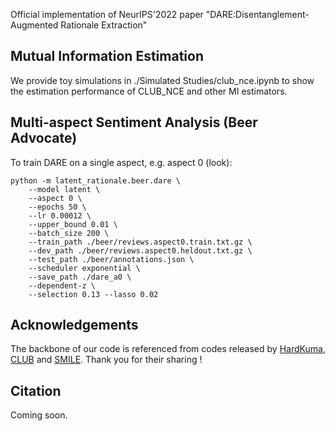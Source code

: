 Official implementation of NeurIPS'2022 paper "DARE:Disentanglement-Augmented Rationale Extraction"

## Mutual Information Estimation
We provide toy simulations in ./Simulated Studies/club_nce.ipynb to show the estimation performance of CLUB_NCE and other MI estimators.

## Multi-aspect Sentiment Analysis (Beer Advocate)
To train DARE on a single aspect, e.g. aspect 0 (look):
```
python -m latent_rationale.beer.dare \
    --model latent \
    --aspect 0 \
    --epochs 50 \
    --lr 0.00012 \
    --upper_bound 0.01 \
    --batch_size 200 \
    --train_path ./beer/reviews.aspect0.train.txt.gz \
    --dev_path ./beer/reviews.aspect0.heldout.txt.gz \
    --test_path ./beer/annotations.json \
    --scheduler exponential \
    --save_path ./dare_a0 \
    --dependent-z \
    --selection 0.13 --lasso 0.02

```
## Acknowledgements
The backbone of our code is referenced from codes released by [HardKuma](https://github.com/bastings/interpretable_predictions), [CLUB](https://github.com/Linear95/CLUB) and [SMILE](https://github.com/ermongroup/smile-mi-estimator). 
Thank you for their sharing !

## Citation
Coming soon.
